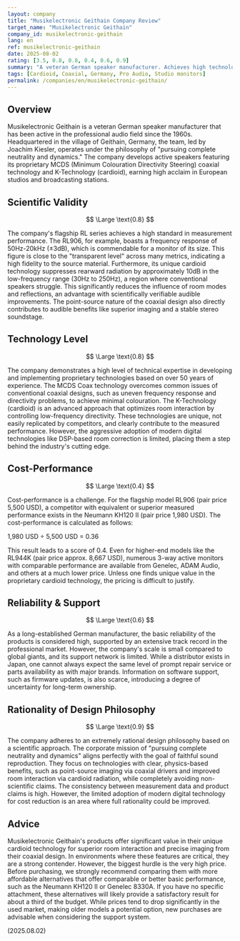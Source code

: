 ```yaml
---
layout: company
title: "Musikelectronic Geithain Company Review"
target_name: "Musikelectronic Geithain"
company_id: musikelectronic-geithain
lang: en
ref: musikelectronic-geithain
date: 2025-08-02
rating: [3.5, 0.8, 0.8, 0.4, 0.6, 0.9]
summary: "A veteran German speaker manufacturer. Achieves high technology level and scientific validity with proprietary coaxial and cardioid bass technologies, but cost-performance remains a challenge."
tags: [Cardioid, Coaxial, Germany, Pro Audio, Studio monitors]
permalink: /companies/en/musikelectronic-geithain/
---
```

## Overview

Musikelectronic Geithain is a veteran German speaker manufacturer that has been active in the professional audio field since the 1960s. Headquartered in the village of Geithain, Germany, the team, led by Joachim Kiesler, operates under the philosophy of "pursuing complete neutrality and dynamics." The company develops active speakers featuring its proprietary MCDS (Minimum Colouration Directivity Steering) coaxial technology and K-Technology (cardioid), earning high acclaim in European studios and broadcasting stations.

## Scientific Validity

$$ \Large \text{0.8} $$

The company's flagship RL series achieves a high standard in measurement performance. The RL906, for example, boasts a frequency response of 50Hz-20kHz (±3dB), which is commendable for a monitor of its size. This figure is close to the "transparent level" across many metrics, indicating a high fidelity to the source material. Furthermore, its unique cardioid technology suppresses rearward radiation by approximately 10dB in the low-frequency range (30Hz to 250Hz), a region where conventional speakers struggle. This significantly reduces the influence of room modes and reflections, an advantage with scientifically verifiable audible improvements. The point-source nature of the coaxial design also directly contributes to audible benefits like superior imaging and a stable stereo soundstage.

## Technology Level

$$ \Large \text{0.8} $$

The company demonstrates a high level of technical expertise in developing and implementing proprietary technologies based on over 50 years of experience. The MCDS Coax technology overcomes common issues of conventional coaxial designs, such as uneven frequency response and directivity problems, to achieve minimal colouration. The K-Technology (cardioid) is an advanced approach that optimizes room interaction by controlling low-frequency directivity. These technologies are unique, not easily replicated by competitors, and clearly contribute to the measured performance. However, the aggressive adoption of modern digital technologies like DSP-based room correction is limited, placing them a step behind the industry's cutting edge.

## Cost-Performance

$$ \Large \text{0.4} $$

Cost-performance is a challenge. For the flagship model RL906 (pair price 5,500 USD), a competitor with equivalent or superior measured performance exists in the Neumann KH120 II (pair price 1,980 USD). The cost-performance is calculated as follows:

1,980 USD ÷ 5,500 USD = 0.36

This result leads to a score of 0.4. Even for higher-end models like the RL944K (pair price approx. 8,667 USD), numerous 3-way active monitors with comparable performance are available from Genelec, ADAM Audio, and others at a much lower price. Unless one finds unique value in the proprietary cardioid technology, the pricing is difficult to justify.

## Reliability & Support

$$ \Large \text{0.6} $$

As a long-established German manufacturer, the basic reliability of the products is considered high, supported by an extensive track record in the professional market. However, the company's scale is small compared to global giants, and its support network is limited. While a distributor exists in Japan, one cannot always expect the same level of prompt repair service or parts availability as with major brands. Information on software support, such as firmware updates, is also scarce, introducing a degree of uncertainty for long-term ownership.

## Rationality of Design Philosophy

$$ \Large \text{0.9} $$

The company adheres to an extremely rational design philosophy based on a scientific approach. The corporate mission of "pursuing complete neutrality and dynamics" aligns perfectly with the goal of faithful sound reproduction. They focus on technologies with clear, physics-based benefits, such as point-source imaging via coaxial drivers and improved room interaction via cardioid radiation, while completely avoiding non-scientific claims. The consistency between measurement data and product claims is high. However, the limited adoption of modern digital technology for cost reduction is an area where full rationality could be improved.

## Advice

Musikelectronic Geithain's products offer significant value in their unique cardioid technology for superior room interaction and precise imaging from their coaxial design. In environments where these features are critical, they are a strong contender. However, the biggest hurdle is the very high price. Before purchasing, we strongly recommend comparing them with more affordable alternatives that offer comparable or better basic performance, such as the Neumann KH120 II or Genelec 8330A. If you have no specific attachment, these alternatives will likely provide a satisfactory result for about a third of the budget. While prices tend to drop significantly in the used market, making older models a potential option, new purchases are advisable when considering the support system.

(2025.08.02)
